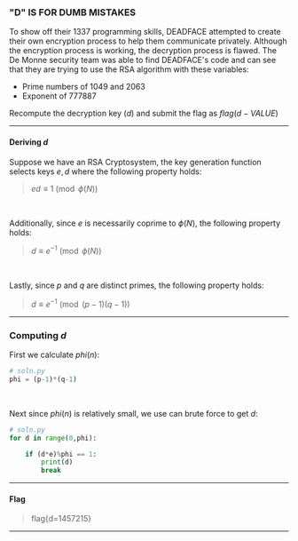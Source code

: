 ### "D" IS FOR DUMB MISTAKES
To show off their 1337 programming skills, DEADFACE attempted to create their own encryption process to help them communicate privately. Although the encryption process is working, the decryption process is flawed. The De Monne security team was able to find DEADFACE's code and can see that they are trying to use the RSA algorithm with these variables:

- Prime numbers of $1049$ and $2063$
- Exponent of $777887$

Recompute the decryption key ($d$) and submit the flag as $flag(d-VALUE)$

---

#### Deriving $d$
Suppose we have an RSA Cryptosystem, the key generation function selects keys $e,d$ where the following property holds:

> $ed \equiv 1 \pmod{\phi(N)}$

<br>

Additionally, since $e$ is necessarily coprime to $\phi(N)$, the following property holds:

> $d \equiv e^{-1} \pmod{\phi(N)}$

<br>

Lastly, since $p$ and $q$ are distinct primes, the following property holds:

> $d \equiv e^{-1} \pmod{(p-1)(q-1)}$

---

### Computing $d$
First we calculate $phi(n)$:

````Python
# soln.py
phi = (p-1)*(q-1)
````

<br>

Next since $phi(n)$ is relatively small, we use can brute force to get $d$:

````Python
# soln.py
for d in range(0,phi):

    if (d*e)%phi == 1:
        print(d)
        break
````

---

#### Flag
> flag{d=1457215}

---